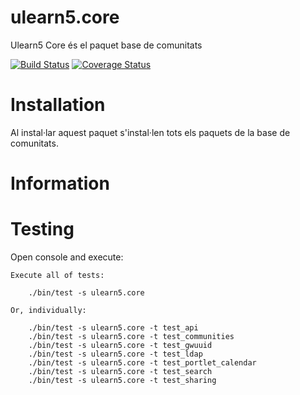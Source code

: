 # ulearn5.core
Ulearn5 Core és el paquet base de comunitats

[![Build Status](https://travis-ci.org/UPCnet/ulearn5.core.svg?branch=master)](https://travis-ci.org/UPCnet/ulearn5.core)  [![Coverage Status](https://coveralls.io/repos/github/UPCnet/ulearn5.core/badge.svg)](https://coveralls.io/github/UPCnet/ulearn5.core)

Installation
============
Al instal·lar aquest paquet s'instal·len tots els paquets de la base de comunitats.


Information
===========



Testing
=======

Open console and execute:

    Execute all of tests:

        ./bin/test -s ulearn5.core

    Or, individually:

        ./bin/test -s ulearn5.core -t test_api
        ./bin/test -s ulearn5.core -t test_communities
        ./bin/test -s ulearn5.core -t test_gwuuid
        ./bin/test -s ulearn5.core -t test_ldap
        ./bin/test -s ulearn5.core -t test_portlet_calendar
        ./bin/test -s ulearn5.core -t test_search
        ./bin/test -s ulearn5.core -t test_sharing
